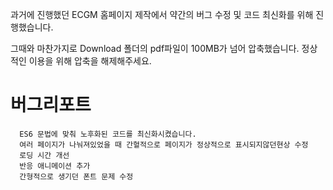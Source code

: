 과거에 진행했던 ECGM 홈페이지 제작에서 약간의 버그 수정 및 코드 최신화를 위해 진행했습니다.

그때와 마찬가지로 Download 폴더의 pdf파일이 100MB가 넘어 압축했습니다. 정상적인 이용을 위해 압축을 해제해주세요.

# 버그리포트

```
  ES6 문법에 맞춰 노후화된 코드를 최신화시켰습니다.
  여러 페이지가 나눠져있었을 때 간혈적으로 페이지가 정상적으로 표시되지않던현상 수정
  로딩 시간 개선
  반응 애니메이션 추가
  간형적으로 생기던 폰트 문제 수정
```
